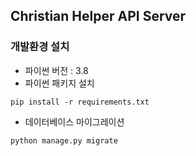 ## Christian Helper API Server


### 개발환경 설치
- 파이썬 버전 : 3.8
- 파이썬 패키지 설치
```
pip install -r requirements.txt
```
- 데이터베이스 마이그레이션
```
python manage.py migrate
```